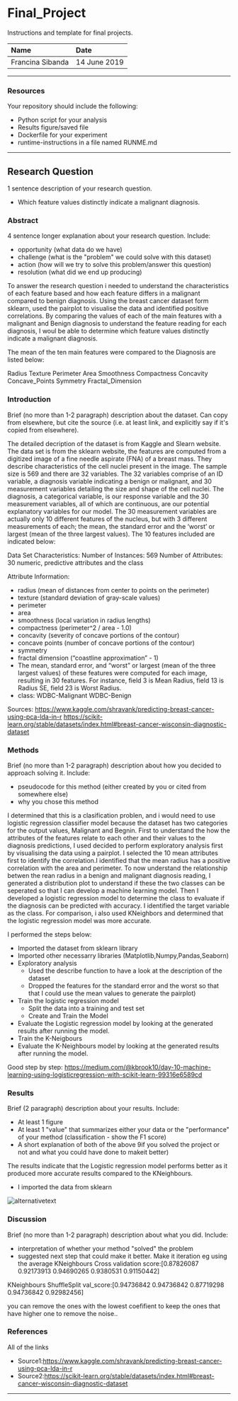 # Final_Project

Instructions and template for final projects.

| Name | Date |
|:-------|:---------------|
|Francina Sibanda| 14 June 2019|

-----

### Resources
Your repository should include the following:

- Python script for your analysis
- Results figure/saved file
- Dockerfile for your experiment
- runtime-instructions in a file named RUNME.md

-----

## Research Question

1 sentence description of your research question.
- Which feature values distinctly indicate a malignant diagnosis. 


### Abstract

4 sentence longer explanation about your research question. Include:

- opportunity (what data do we have)
- challenge (what is the "problem" we could solve with this dataset)
- action (how will we try to solve this problem/answer this question)
- resolution (what did we end up producing)


To answer the research question i needed to understand the characteristics of each feature based and how each feature differs in a malignant compared to benign diagnosis. Using the breast cancer dataset form sklearn, used the pairplot to visualise the data and identified positive correlations. By comparing the values of each of the main features with a malignant and Benign diagnosis to understand the feature reading for each diagnosis, I woul be able to determine which feature values distinctly indicate a malignant diagnosis.  

The mean of the ten main features were compared to the Diagnosis are listed below:

Radius
Texture
Perimeter
Area
Smoothness
Compactness
Concavity
Concave_Points
Symmetry
Fractal_Dimension

### Introduction

Brief (no more than 1-2 paragraph) description about the dataset. Can copy from elsewhere, but cite the source (i.e. at least link, and explicitly say if it's copied from elsewhere).


The detailed decription of the dataset is from Kaggle and Slearn website. 
The data set is from the sklearn website, the features are computed from a digitized image of a fine needle aspirate (FNA) of a breast mass. They describe characteristics of the cell nuclei present in the image. The sample size is 569 and there are 32 variables. The 32 variables comprise of an ID variable, a diagnosis variable indicating a benign or malignant, and 30 measurement variables detailing the size and shape of the cell nuclei. The diagnosis, a categorical variable, is our response variable and the 30 measurement variables, all of which are continuous, are our potential explanatory variables for our model. The 30 measurement variables are actually only 10 different features of the nucleus, but with 3 different measurements of each; the mean, the standard error and the ‘worst’ or largest (mean of the three largest values). The 10 features included are indicated below:

Data Set Characteristics:
Number of Instances:
 	569
Number of Attributes:
 	30 numeric, predictive attributes and the class

Attribute Information:
 	
- radius (mean of distances from center to points on the perimeter)
- texture (standard deviation of gray-scale values)
- perimeter
- area
- smoothness (local variation in radius lengths)
- compactness (perimeter^2 / area - 1.0)
- concavity (severity of concave portions of the contour)
- concave points (number of concave portions of the contour)
- symmetry
- fractal dimension (“coastline approximation” - 1)
- The mean, standard error, and “worst” or largest (mean of the three largest values) of these features were computed for each image, resulting in 30 features. For instance, field 3 is Mean Radius, field 13 is Radius SE, field 23 is Worst Radius.
- class:
WDBC-Malignant
WDBC-Benign

Sources:
https://www.kaggle.com/shravank/predicting-breast-cancer-using-pca-lda-in-r
https://scikit-learn.org/stable/datasets/index.html#breast-cancer-wisconsin-diagnostic-dataset

### Methods

Brief (no more than 1-2 paragraph) description about how you decided to approach solving it. Include:

- pseudocode for this method (either created by you or cited from somewhere else)
- why you chose this method

I determined that this is a clasification problen, and i would need to use logistic regression classifier model because the dataset has two categories for the output values, Malignant and Begnin. First to understand the how the attributes of the features relate to each other and their values to the diagnosis predictions, I used decided to perform exploratory analysis first by visualising the data using a pairplot. I selected the 10 mean attributes first to identify the correlation.I identified that the mean radius has a positive correlation with the area and perimeter. To now understand the relationship betwen the rean radius in a benign and malignant diagnosis reading, I generated a distribution plot to understand if these the two classes can be seperated so that I can develop a machine learning model. Then I developed a logistic regression model to determine the class to evaluate if the diagnosis can be predicted with accuracy. I identified the target variable as the class. For comparison, i also used KNeighbors and determined that the logistic regression model was more accurate.

I performed the steps below:

- Imported the dataset from sklearn library
- Imported other necessarry libraries (Matplotlib,Numpy,Pandas,Seaborn)
- Exploratory analysis 
   - Used the describe function to have a look at the description of the dataset
   - Dropped the features for the standard error and the worst so that that I could use the mean values to generate the pairplot)
- Train the logistic regression model
   - Split the data into a training and test set
   - Create and Train the Model
- Evaluate the Logistic regression model by looking at the generated results after running the model.
- Train the K-Neigbours
- Evaluate the K-Neighbours model by looking at the generated results after running the model.

Good step by step:
https://medium.com/@kbrook10/day-10-machine-learning-using-logisticregression-with-scikit-learn-99316e6589cd

### Results

Brief (2 paragraph) description about your results. Include:

- At least 1 figure
- At least 1 "value" that summarizes either your data or the "performance" of your method (classification - show the F1 score)
- A short explanation of both of the above  9if you solved the project or not and what you could have done to makeit better)

The results indicate that the Logistic regression model performs better as it produced more accurate results compared to the KNeighbours.

- I imported the data from sklearn 



 ![alternativetext](DirectoryName/pairplot.png)




### Discussion
Brief (no more than 1-2 paragraph) description about what you did. Include:

- interpretation of whether your method "solved" the problem
- suggested next step that could make it better.
Make it iteration eg using the average
KNeighbours Cross validation score:[0.87826087 0.92173913 0.94690265 0.9380531  0.91150442]

KNeighbours ShuffleSplit val_score:[0.94736842 0.94736842 0.87719298 0.94736842 0.92982456]


you can remove the ones with the lowest coefifient to keep the ones that have higher one to remove the noise..


### References
All of the links

- Source1:https://www.kaggle.com/shravank/predicting-breast-cancer-using-pca-lda-in-r
- Source2:https://scikit-learn.org/stable/datasets/index.html#breast-cancer-wisconsin-diagnostic-dataset


-------
